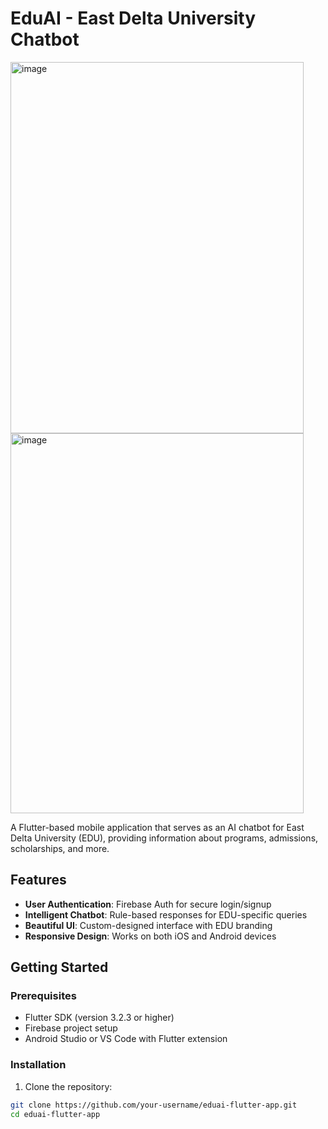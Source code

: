 # EduAI - East Delta University Chatbot
<img width="469" height="594" alt="image" src="https://github.com/user-attachments/assets/4ce9668e-a94c-4660-857d-7323fc51ad59" /><img width="469" height="608" alt="image" src="https://github.com/user-attachments/assets/690d4f19-9f8d-4230-83b5-0791820db004" />



A Flutter-based mobile application that serves as an AI chatbot for East Delta University (EDU), providing information about programs, admissions, scholarships, and more.

## Features

- **User Authentication**: Firebase Auth for secure login/signup
- **Intelligent Chatbot**: Rule-based responses for EDU-specific queries
- **Beautiful UI**: Custom-designed interface with EDU branding
- **Responsive Design**: Works on both iOS and Android devices

## Getting Started

### Prerequisites

- Flutter SDK (version 3.2.3 or higher)
- Firebase project setup
- Android Studio or VS Code with Flutter extension

### Installation

1. Clone the repository:
```bash
git clone https://github.com/your-username/eduai-flutter-app.git
cd eduai-flutter-app

